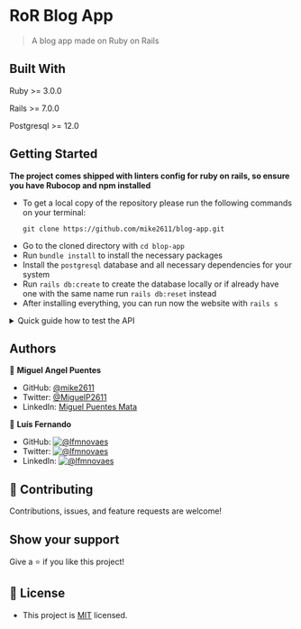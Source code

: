 # RoR Blog App

> A blog app made on Ruby on Rails

## Built With

Ruby >= 3.0.0

Rails >= 7.0.0

Postgresql >= 12.0

## Getting Started

**The project comes shipped with linters config for ruby on rails, so ensure you have Rubocop and npm installed**

- To get a local copy of the repository please run the following commands on your terminal:
   ```
   git clone https://github.com/mike2611/blog-app.git
   ```
- Go to the cloned directory with `cd blop-app`
- Run `bundle install` to install the necessary packages
- Install the `postgresql` database and all necessary dependencies for your system
- Run `rails db:create` to create the database locally or if already have one with the same name run `rails db:reset` instead
- After installing everything, you can run now the website with `rails s`

<details>
<summary>Quick guide how to test the API</summary>
Sign-up:

```
curl -XPOST -H "Content-Type: application/json" -d '{ "user": { "name": "John", "photo": "https://i.pravatar.cc/200?img=3", "bio": "some bio", "posts_counter": "0", "email": "test@example.com", "password": "12345678" } }' http://localhost:3000/users
```
Click the link in the terminal to confirm the registration, and then sign in:

```
curl -XPOST -i -H "Content-Type: application/json" -d '{ "user": { "email": "test@example.com", "password": "12345678" } }' http://localhost:3000/users/sign_in
```
Replace the Authorization: Bearer `token` with {{{your token}}} for the next steps below:
Create a new post:

```
curl -XPOST -H "Authorization: Bearer {{{your_token}}}" -H "Content-Type: application/json" -d '{ "post": { "title": "New Post", "text": "This a post created from the API", "comments_counter": "0", "likes_counter": "0"} }' http://localhost:3000/api/posts
```
Get all the posts:

```
curl -XGET -H "Authorization: Bearer  {{{your_token}}}" -H "Content-Type: application/json" http://localhost:3000/api/posts
```
Add a comment:

```
curl -XPOST -H "Authorization: Bearer {{{your_token}}}" -H "Content-Type: application/json" -d '{ "comment": { "text": "new comment from API"} }' http://localhost:3000/api/posts/1/comments
```
Get all comments:

```
curl -XGET -H "Authorization: Bearer {{{your_token}}}" -H "Content-Type: application/json" http://localhost:3000/api/posts/1/comments
```
</details>


## Authors

👤 **Miguel Angel Puentes**
- GitHub: [@mike2611](https://github.com/mike2611)
- Twitter: [@MiguelP2611](https://twitter.com/MiguelP2611)
- LinkedIn: [Miguel Puentes Mata](https://linkedin.com/in/miguel-puentes-mata-90a562139/)

👤 **Luís Fernando**

- GitHub: [![@lfmnovaes](https://img.shields.io/github/followers/lfmnovaes?color=lightgray&style=plastic&labelColor=blue)](https://github.com/lfmnovaes)
- Twitter: [![@lfmnovaes](https://img.shields.io/twitter/follow/lfmnovaes?style=plastic&labelColor=blue)](https://www.twitter.com/lfmnovaes/)
- LinkedIn: [![@lfmnovaes](https://img.shields.io/badge/LinkedIn-blue?style=plastic&logo=linkedin)](https://www.linkedin.com/in/lfmnovaes/)

## 🤝 Contributing

Contributions, issues, and feature requests are welcome!

## Show your support

Give a ⭐️ if you like this project!

## 📝 License
- This project is [MIT](./LICENSE) licensed.
